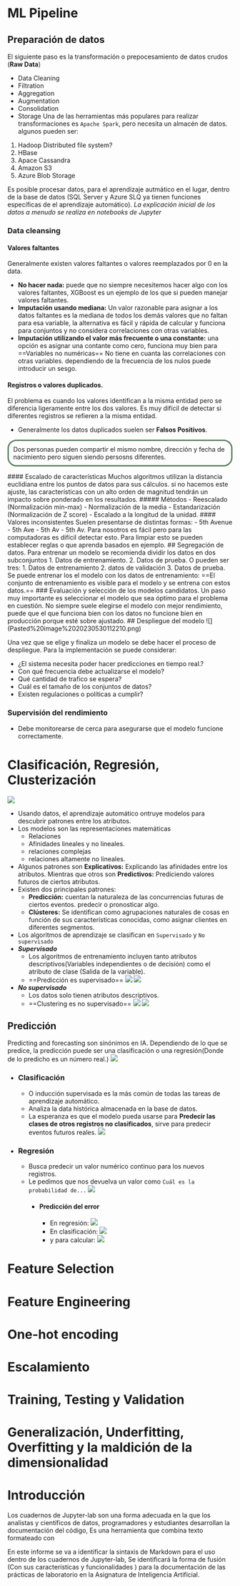 # ML Pipeline

## Preparación de datos
El siguiente paso es la transformación o prepocesamiento de datos crudos (**Raw Data**)
- Data Cleaning
- Filtration
- Aggregation
- Augmentation
- Consolidation
- Storage
Una de las herramientas más populares para realizar transformaciones  es `Apache Spark`, pero necesita un almacén de datos. algunos pueden ser:
1. Hadoop Distributed file system?
2. HBase
3. Apace Cassandra
4. Amazon S3
5. Azure Blob Storage

Es posible procesar datos, para el aprendizaje autmático en el lugar, dentro de la base de datos (SQL Server y Azure SLQ ya tienen funciones específicas de el aprendizaje automático).
*La explicación inicial de los datos a menudo se realiza en notebooks de Jupyter*
### Data cleansing
#### Valores faltantes
Generalmente existen valores faltantes o valores reemplazados por 0 en la data.
- **No hacer nada:** puede que no siempre necesitemos hacer algo con los valores faltantes, XGBoost es un ejemplo de los que si pueden manejar valores faltantes.
- **Imputación usando mediana:** Un valor razonable para asignar a los datos faltantes es la mediana de todos los demás valores que no faltan para esa variable, la alternativa es fácil y rápida de calcular y funciona para conjuntos y no considera correlaciones con otras variables.
- **Imputación utilizando el valor más frecuente o una constante:** una opción es asignar una contante como cero, funciona muy bien para ==Variables no numéricas== No tiene en cuanta las correlaciones con otras variables. dependiendo de la frecuencia de los nulos puede introducir un sesgo.
#### Registros o valores duplicados.
El problema es cuando los valores identifican a la misma entidad pero se diferencia ligeramente entre los dos valores.
Es muy difícil de detectar si diferentes registros se refieren a la misma entidad.  
- Generalmente los datos duplicados suelen ser **Falsos Positivos**.
<p style="border-style:solid;border-color: rgb(90,130,100); padding: 10px; border-radius: 20px">Dos personas pueden compartir el mismo nombre, dirección y fecha de nacimiento pero siguen siendo persosns diferentes. </p>
#### Escalado de características
Muchos algoritmos utilizan la distancia euclidiana entre los puntos de datos para sus cálculos. si no hacemos este ajuste, las características con un alto orden de magnitud tendrán un impacto sobre ponderado en los resultados. 
##### Métodos
- Reescalado (Normalización min-max)
- Normalización de la media
- Estandarización (Normalización de Z score)
- Escalado a la longitud de la unidad.
#### Valores inconsistentes
Suelen presentarse de distintas formas:
- 5th Avenue
- 5th Ave
- 5th Av
- 5th Av.
Para nosotros es fácil pero para las computadoras es difícil detectar esto.
Para limpiar esto se pueden establecer reglas o que aprenda basados en ejemplo.
## Segregación de datos.
Para entrenar un modelo se recomienda dividir los datos en dos subconjuntos
1. Datos de entrenamiento.
2. Datos de prueba.
O pueden ser tres:
1. Datos de entrenamiento
2. datos de validación
3. Datos de prueba.
Se puede entrenar los el modelo con los datos de entrenamiento: ==El conjunto de entrenamiento es visible para el modelo y se entrena con estos datos.==
### Evaluación y selección de los modelos candidatos.
Un paso muy importante es seleccionar el modelo que sea óptimo para el problema en cuestión.
No siempre suele elegirse el modelo con mejor rendimiento, puede que el que funciona bien con los datos no funcione bien en producción porque esté sobre ajustado.
## Despliegue del modelo
![](Pasted%20image%2020230530112210.png)

Una vez que se elige y finaliza un modelo se debe hacer el proceso de despliegue.
Para la implementación se puede considerar:
- ¿El sistema necesita poder hacer predicciones en tiempo real.?
- Con qué frecuencia debe actualizarse el modelo?
- Qué cantidad de trafico se espera?
- Cuál es el tamaño de los conjuntos de datos?
- Existen regulaciones o políticas a cumplir?
### Supervisión del rendimiento
- Debe monitorearse de cerca para asegurarse que el modelo funcione correctamente.


# Clasificación, Regresión, Clusterización
![](Pasted%20image%2020230530114651.png)
- Usando datos, el aprendizaje automático ontruye modelos para descubrir patrones entre los atributos.
- Los modelos son las representaciones matemáticas
	- Relaciones
	- Afinidades lineales y no lineales.
	- relaciones complejas
	- relaciones altamente no lineales.
- Algunos patrones son **Explicativos:** Explicando las afinidades entre los atributos. Mientras que otros son **Predictivos:** Prediciendo valores futuros de ciertos atributos.
- Existen dos principales patrones:
	- **Predicción:** cuentan la naturaleza de las concurrencias futuras de ciertos eventos. predecir o pronosticar algo.
	- **Clústeres:** Se identifican como agrupaciones naturales de cosas en función de sus características conocidas, como asignar clientes en diferentes segmentos.
- Los algoritmos de aprendizaje se clasifican en `Supervisado` y `No supervisado`
- _**Supervisado**_
	- Los algoritmos de entrenamiento incluyen tanto atributos descriptivos(Variables independientes o de decisión) como el atributo de clase (Salida de la variable).
	- ==Predicción es supervisado==
	  ![](Pasted%20image%2020230530115637.png)
	  ![](Pasted%20image%2020230530120145.png)
- _**No supervisado**_
	- Los datos solo tienen atributos descriptivos.
	- ==Clustering es no supervisado== 
	  ![](Pasted%20image%2020230530115740.png)
	  ![](Pasted%20image%2020230530120246.png)
## Predicción
Predicting and forecasting son sinónimos en IA.
Dependiendo de lo que se predice, la predicción puede ser una clasificación o una regresión(Donde de lo predicho es un número real.)
![](Pasted%20image%2020230530121504.png)

- ### Clasificación
	- O inducción supervisada es la más común de todas las tareas de aprendizaje automático.
	- Analiza la data histórica almacenada en la base de datos.
	- La esperanza es que el modelo pueda usarse para **Predecir las clases de otros registros no clasificados**, sirve para predecir eventos futuros reales.
	  ![](Pasted%20image%2020230530123431.png)
- ### Regresión
	- Busca predecir un valor numérico continuo para los nuevos registros.
	- Le pedimos que nos devuelva un valor como `Cuál es la probabilidad de...`
	  ![](Pasted%20image%2020230530123635.png)
	  - #### Predicción del error
		  - En regresión:
		    ![](Pasted%20image%2020230530123747.png)
		- En clasificación:
		    ![](Pasted%20image%2020230530123918.png)
		- y para calcular:
		  ![](Pasted%20image%2020230530124235.png)
		  

# Feature Selection

# Feature Engineering

# One-hot encoding

# Escalamiento

# Training, Testing y Validation

# Generalización, Underfitting, Overfitting y la maldición de la dimensionalidad





# Introducción
Los cuadernos de Jupyter-lab son una forma adecuada en la que los analistas y científicos de datos, programadores y estudiantes desarrollan la documentación del código, Es una herramienta que combina texto formateado con 

En este informe se va a identificar la sintaxis de Markdown para el uso dentro de los cuadernos de Jupyter-lab, Se identificará la forma de fusión (Con sus características y funcionalidades ) para la documentación de las prácticas de laboratorio en la Asignatura de Inteligencia Artificial.